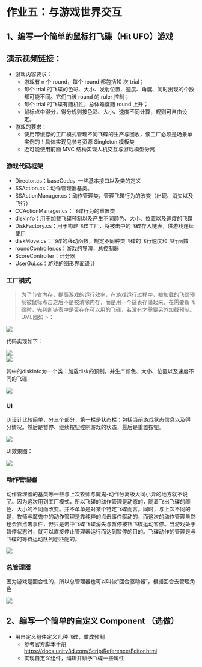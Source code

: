 # 作业五：与游戏世界交互
## 1、编写一个简单的鼠标打飞碟（Hit UFO）游戏  
## 演示视频链接：
- 游戏内容要求：   
   - 游戏有 n 个 round，每个 round 都包括10 次 trial；
   - 每个 trial 的飞碟的色彩、大小、发射位置、速度、角度、同时出现的个数都可能不同。它们由该 round 的 ruler 控制；
   - 每个 trial 的飞碟有随机性，总体难度随 round 上升；
   - 鼠标点中得分，得分规则按色彩、大小、速度不同计算，规则可自由设定。
- 游戏的要求： 
   - 使用带缓存的工厂模式管理不同飞碟的生产与回收，该工厂必须是场景单实例的！具体实现见参考资源 Singleton 模板类
   - 近可能使用前面 MVC 结构实现人机交互与游戏模型分离  
### 游戏代码框架
- Director.cs：baseCode，一些基本接口以及类的定义  
- SSAction.cs：动作管理器基类。
- SSActionManager.cs：动作管理类，管理飞碟行为的改变（出现、消失以及飞行）  
- CCActionManager.cs：飞碟行为的重置类  
- diskInfo：用于加载飞碟预制以及产生不同颜色、大小、位置以及速度的飞碟  
- DiskFactory.cs：用于构建飞碟工厂，将被击中的飞碟存入链表，供游戏连续使用  
- diskMove.cs：飞碟的移动函数，规定不同种类飞碟的飞行速度和飞行函数  
- roundController.cs：游戏的导演，总控制器  
- ScoreController：计分器  
- UserGui.cs：游戏的图形界面设计  

### 工厂模式  
> 为了节省内存，提高游戏的运行效率，在游戏运行过程中，被加载的飞碟预制被鼠标点击之后不是被清除内存，而是用一个链表存储起来，在需要新飞碟时，先判断链表中是否存在可以用的飞碟，若没有才需要另外加载预制。  
UML图如下：
  
![](images/uml.png)  
  
代码实现如下：  
  
![](images/fac.png)  
![](images/fac2.png)  

其中的diskInfo为一个类：加载disk的预制，并生产颜色、大小、位置以及速度不同的飞碟
  
![](images/fac3.png)  
  
### UI
UI设计比较简单，分三个部分，第一栏是状态栏：包括当前游戏状态信息以及得分情况。然后是暂停、继续按钮控制游戏的状态，最后是重置按钮。  
  
![](images/UI.png)  
  
UI效果图：
  
![](images/UI2.png)  
  
### 动作管理器  
动作管理器的基类等一些与上次牧师与魔鬼-动作分离版大同小异的地方就不说了。因为这次用到工厂模式，所以飞碟的动作管理是动态的，随着飞出飞碟的颜色、大小的不同而改变。并不单单是对某个特定飞碟而言。同时，与上次不同的是，牧师与魔鬼中的动作管理是靠纯粹的点击事件驱动的，而这次的动作管理虽然也会靠点击事件，但只是击中飞碟飞碟消失与暂停按钮飞碟运动暂停。当游戏处于暂停状态时，就可以直接停止管理器运行而达到暂停的目的。飞碟动作的管理是与飞碟的等待运动队列想匹配的。  
  
![](images/ac.png)  
  
### 总管理器  
因为游戏是回合性的，所以总管理器也可以叫做“回合驱动器”，根据回合去管理角色  

![](images/ro.png)  
  

## 2、编写一个简单的自定义 Component （选做）  
- 用自定义组件定义几种飞碟，做成预制 
   - 参考官方脚本手册 https://docs.unity3d.com/ScriptReference/Editor.html
   - 实现自定义组件，编辑并赋予飞碟一些属性